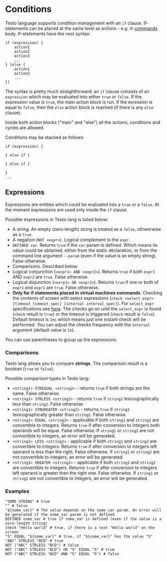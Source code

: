 # Conditions

Testo language supports condition management with an `if` clause. If-statements can be placed at the same level as actions - e.g. in [commands](test#commands-syntax) body. If-statements have the next syntax:

```text
if (expression) {
	action1
	action2
	action3
	...
} [else {
	action1
	action2
	...
}]
```

The syntax is pretty much straightforward: an `if` clause consists of an `expression` which may be evaluated into either `true` or `false`. If the expression value is `true`, the main action block is run. If the exression is equal to `false`, then the `else` action block is reached (if there is any `else` clause).

Inside both action blocks ("main" and "else") all the actions, conditions and cycles are allowed.

Conditions may be stacked as follows:

```text
if (expression) {

} else if {

} else if {

}
...
```

## Expressions

Expressions are entities which could be evaluated into a `true` or a `false`. At the moment expressions are used only inside the `if` clause.

Possible expressions in Testo-lang is listed below:

- A string. An empty (zero-length) string is treated as a `false`, othwerwise as a `true`.
- A negation (`NOT <expr>`). Logical complement to the `expr`.
- `DEFINED var`. Returns `true` if the `var` param is defined. Which means its value could be obtained, either from the static declaration, or from the command line argument `--param` (even if the value is an empty string). False otherwise.
- Comparisons. Described below.
- Logical conjunction (`<expr1> AND <expr2>`). Returns `true` if both `expr1` AND `expr2` are `true`. False otherwise.
- Logical disjunction (`<exrp1> OR <expr2>`). Returns `true` if one or both of `expr1` and `expr2` are `true`. False otherwise.
- **Only for if statements placed in virtual machines commands**. Checking the contents of screen with select expressions (`check <select_expr> [timeout timeout_spec] [interval interval_spec]`). For `select_expr` specifications see [here](/en/docs/lang/actions_vm#wait). The checks go on until the `select_expr` is found (`check` result is `true`) or the timeout is triggered (`check` result is `false`). Default timeout is `1ms` which means just one instant check will be performed. You can adjust the checks frequency with the `interval` argument (default value is `1s`).

You can use parentheses to group up the expressions.

### Comparisons

Testo lang allows you to compare **strings**. The comparison result is a boolean (`true` or `false`).

Possible comparison types in Testo lang:

- `<string1> STREQUAL <string2>` - returns `true` if both strings are the same. False otherwise.
- `<string1> STRLESS <string2>` - returns `true` if `string1` lexicographically less than `string2`. False otherwise.
- `<string1> STRGREATER <string2>` - returns `true` if `string1` lexicographically greater than `string2`. False otherwise.
- `<string1> EQUAL <string2>` - applicable if both `string1` and `string2` are convertible to integers. Returns `true` if after conversion to integers both operands will be equal. False otherwise. If `string1` or `string2` are not convertible to integers, an error will be generated.
- `<string1> LESS <string2>` - applicable if both `string1` and `string2` are convertible to integers. Returns `true` if after conversion to integers left operand is less than the right. False otherwise. If `string1` or `string2` are not convertible to integers, an error will be generated.
- `<string1> GREATER <string2>` - applicable if both `string1` and `string2` are convertible to integers. Returns `true` if after conversion to integers left operand is greater than the right one. False otherwise. If `string1` or `string2` are not convertible to integers, an error will be generated.

### Examples

```testo
"SOME STRING" # true
"" # false
"${some_var}" # The value depends on the some_var param. An error will be generated if the some_var param is not defined
DEFINED some_var # true if some_var is defined (even if the value is a zero-length string)
check "Hello world" # true, if there is a text "Hello world" on the screen
"5" EQUAL "${some_var}" # true, if "${some_var}" has the value "5"
"ABC" STRLESS "BCD" # true
NOT ("ABC" STRLESS "BCD") # false
NOT ("ABC" STRLESS "BCD") OR "5" EQUAL "5" # true
NOT ("ABC" STRLESS "BCD" AND "5" EQUAL "5") # false
```

